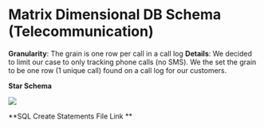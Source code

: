 Matrix Dimensional DB Schema (Telecommunication)
===================================================

**Granularity**: The grain is one row per call in a call log
**Details**: We decided to limit our case to only tracking phone calls (no SMS). We the set the grain to be one row (1 unique call) found on a call log for our customers.

**Star Schema**

![](https://github.com/asu-cis-355/matrix/blob/master/matrixStarSchema.jpg)


**SQL Create Statements File Link **

[](./matrix_dimensional_SQL.sql)
